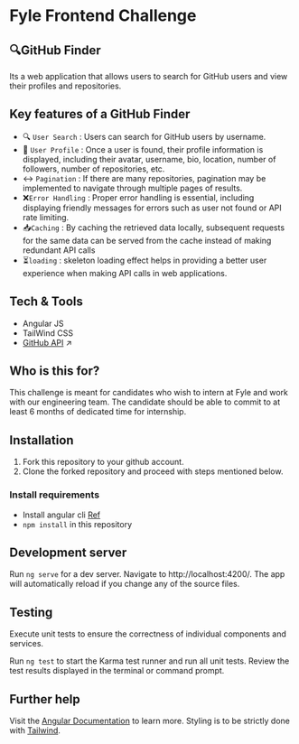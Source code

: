 # Fyle Frontend Challenge

## 🔍GitHub Finder

Its a web application that allows users to search for GitHub users and view their profiles and repositories.

## Key features of a GitHub Finder

- 🔍 `User Search` : Users can search for GitHub users by username.
- 👥 `User Profile` : Once a user is found, their profile information is displayed, including their avatar, username, bio, location, number of followers, number of repositories, etc.
- ↔ `Pagination` : If there are many repositories, pagination may be implemented to navigate through multiple pages of results.
- ❌`Error Handling` : Proper error handling is essential, including displaying friendly messages for errors such as user not found or API rate limiting.
- 📥`Caching` : By caching the retrieved data locally, subsequent requests for the same data can be served from the cache instead of making redundant API calls
- ⏳`loading` : skeleton loading effect helps in providing a better user experience when making API calls in web applications. 

## Tech & Tools

-   Angular JS
-   TailWind CSS
-   [GitHub API](https://api.github.com/) ↗


## Who is this for?

This challenge is meant for candidates who wish to intern at Fyle and work with our engineering team. The candidate should be able to commit to at least 6 months of dedicated time for internship.

## Installation

1. Fork this repository to your github account.
2. Clone the forked repository and proceed with steps mentioned below.

### Install requirements

- Install angular cli [Ref](https://angular.io/cli)
- `npm install` in this repository

## Development server

Run `ng serve` for a dev server. Navigate to http://localhost:4200/. The app will automatically reload if you change any of the source files.

## Testing 

Execute unit tests to ensure the correctness of individual components and services.

Run `ng test` to start the Karma test runner and run all unit tests.
Review the test results displayed in the terminal or command prompt.

## Further help

Visit the [Angular Documentation](https://angular.io/guide/styleguide) to learn more.
Styling is to be strictly done with [Tailwind](https://tailwindcss.com/docs/installation).
